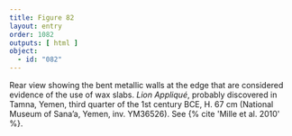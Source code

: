```yaml
---
title: Figure 82
layout: entry
order: 1082
outputs: [ html ]
object:
  - id: "082"
---
```


Rear view showing the bent metallic walls at the edge that are considered evidence of the use of wax slabs. *Lion Appliqué*, probably discovered in Tamna, Yemen, third quarter of the 1st century BCE, H. 67 cm (National Museum of Sana’a, Yemen, inv. YM36526). See {% cite 'Mille et al. 2010' %}.
